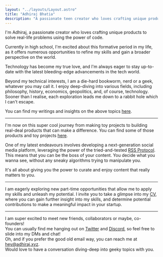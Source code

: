 ```yaml
---
layout: "../layouts/Layout.astro"
title: "Adhiraj Bhatia"
description: "A passionate teen creator who loves crafting unique products to solve real-life problems using the power of code."
---
```


I'm Adhiraj, a passionate creator who loves crafting unique products to solve real-life problems using the power of code.

Currently in high school, I'm excited about this formative period in my life, as it offers numerous opportunities to refine my skills and gain a broader perspective on the world.

Technology has become my true love, and I'm always eager to stay up-to-date with the latest bleeding-edge advancements in the tech world.

Beyond my technical interests, I am a die-hard bookworm, nerd or a geek, whatever you may call it. I enjoy deep-diving into various fields, including philosophy, history, economics, geopolitics, and, of course, technology. Sooner than I realise, each exploration leads me down to a rabbit hole which I can't escape.

You can find my writings and insights on the above topics [here](/posts).

---

I'm now on this super cool journey from making toy projects to building real-deal products that can make a difference. You can find some of those products and toy projects [here](https://github.com/adhirajb1109).

One of my latest endeavours involves developing a next-generation social media platform, leveraging the power of the tried-and-tested [RSS Protocol](https://en.wikipedia.org/wiki/RSS).  
This means that you can be the boss of your content. You decide what you wanna see, without any sneaky algorithms trying to manipulate you.

It's all about giving you the power to curate and enjoy content that really matters to you.

---

I am eagerly exploring new part-time opportunities that allow me to apply my skills and unleash my potential. I invite you to take a glimpse into my [CV](https://read.cv/adhirajb1109), where you can gain further insight into my skills, and determine potential contributions to make a meaningful impact in your startup.

---

I am super excited to meet new friends, collaborators or maybe, co-founders!  
You can usually find me hanging out on [Twitter](https://twitter.com/adhirajb1109) and [Discord](https://discord.com/users/876685465183473675), so feel free to slide into my DMs and chat!  
Oh, and if you prefer the good old email way, you can reach me at [hey@adhiraj.xyz](hey@adhiraj.xyz).  
Would love to have a conversation diving-deep into geeky topics with you.

